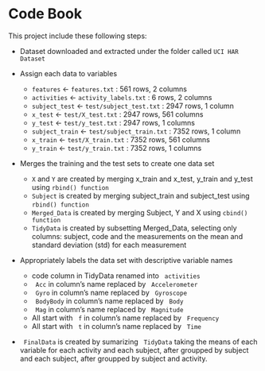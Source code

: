 # Code Book
This project include these following steps:
* Dataset downloaded and extracted under the folder called `UCI HAR Dataset`

* Assign each data to variables
   * `features` <- `features.txt` : 561 rows, 2 columns
   * `activities` <- `activity_labels.txt` : 6 rows, 2 columns
   * `subject_test` <- `test/subject_test.txt` : 2947 rows, 1 column
   * `x_test` <- `test/X_test.txt` : 2947 rows, 561 columns
   * `y_test` <- `test/y_test.txt` : 2947 rows, 1 columns
   * `subject_train` <- `test/subject_train.txt` : 7352 rows, 1 column
   * `x_train` <- `test/X_train.txt` : 7352 rows, 561 columns
   * `y_train` <- `test/y_train.txt` : 7352 rows, 1 columns

* Merges the training and the test sets to create one data set
   * `X` and `Y` are created by merging x_train and x_test, y_train and y_test using `rbind() function`
   * `Subject` is created by merging subject_train and subject_test using `rbind() function`
   * `Merged_Data` is created by merging Subject, Y and X using `cbind() function`
   * `TidyData` is created by subsetting Merged_Data, selecting only columns: subject, code and the measurements on the mean and standard deviation (std) for each measurement


* Appropriately labels the data set with descriptive variable names
   * code column in TidyData renamed into ` activities` 
   * ` Acc`  in column’s name replaced by ` Accelerometer` 
   * ` Gyro`  in column’s name replaced by ` Gyroscope` 
   * ` BodyBody`  in column’s name replaced by ` Body` 
   * ` Mag`  in column’s name replaced by ` Magnitude` 
   * All start with ` f`  in column’s name replaced by ` Frequency` 
   * All start with ` t`  in column’s name replaced by ` Time` 


* ` FinalData` is created by sumarizing ` TidyData`  taking the means of each variable for each activity and each subject, after groupped by subject and each subject, after groupped by subject and activity.
